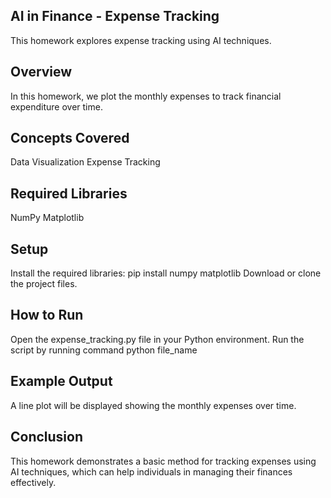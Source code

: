 ## AI in Finance - Expense Tracking
This homework explores expense tracking using AI techniques.

## Overview
In this homework, we plot the monthly expenses to track financial expenditure over time.

## Concepts Covered
Data Visualization
Expense Tracking

## Required Libraries
NumPy
Matplotlib

## Setup
Install the required libraries: pip install numpy matplotlib
Download or clone the project files.

## How to Run
Open the expense_tracking.py file in your Python environment.
Run the script by running command python file_name

## Example Output
A line plot will be displayed showing the monthly expenses over time.

## Conclusion
This homework demonstrates a basic method for tracking expenses using AI techniques, which can help individuals in managing their finances effectively.






